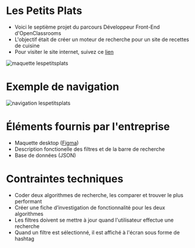 # Les Petits Plats
- Voici le septième projet du parcours Développeur Front-End d'OpenClassrooms
- L'objectif était de créer un moteur de recherche pour un site de recettes de cuisine
- Pour visiter le site internet, suivez ce [lien](https://jeireme.github.io/JeremiePiard_7_02092021)

![maquette lespetitsplats](https://i.ibb.co/D4ZyGn5/preview.jpg)

# Exemple de navigation
![navigation lespetitsplats](https://i.ibb.co/59ftWYS/animation.gif)

# Éléments fournis par l'entreprise
- Maquette desktop ([Figma](https://www.figma.com/file/xqeE1ZKlHUWi2Efo8r73NK/UI-Design-Les-Petits-Plats-FR?node-id=0%3A1))
- Description fonctionelle des filtres et de la barre de recherche
- Base de données (JSON)

# Contraintes techniques
- Coder deux algorithmes de recherche, les comparer et trouver le plus performant
- Créer une fiche d’investigation de fonctionnalité pour les deux algorithmes
- Les filtres doivent se mettre à jour quand l'utilisateur effectue une recherche
- Quand un filtre est sélectionné, il est affiché à l'écran sous forme de hashtag
